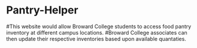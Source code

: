 # Pantry-Helper
#This website would allow Broward College students to access food pantry inventory at different campus locations.
#Broward College associates can then update  their respective inventories based upon available quantaties.
